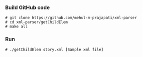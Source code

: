 ### Build GitHub code
```
# git clone https://github.com/mehul-m-prajapati/xml-parser
# cd xml-parser/getChildElem
# make all
```

### Run
```
# ./getChildElem story.xml [Sample xml file]
```
